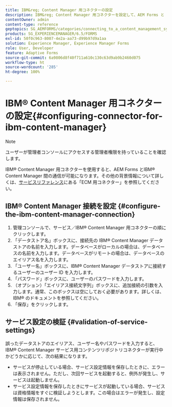```yaml
---
title: IBM&reg; Content Manager 用コネクターの設定
description: IBM&reg; Content Manager 用コネクターを設定して、AEM Forms と IBM&reg; Content Manager 間の通信を有効にします。
contentOwner: admin
content-type: reference
geptopics: SG_AEMFORMS/categories/connecting_to_a_content_management_system
products: SG_EXPERIENCEMANAGER/6.5/FORMS
exl-id: 50f0c963-8007-4e2a-aa73-d99b97d9a1aa
solution: Experience Manager, Experience Manager Forms
role: User, Developer
feature: Adaptive Forms
source-git-commit: 6a9806d8f40f711a610c130c63d9ab9b2460d075
workflow-type: ht
source-wordcount: '285'
ht-degree: 100%

---
```


# IBM® Content Manager 用コネクターの設定{#configuring-connector-for-ibm-content-manager}

>[!NOTE]
> 
> ユーザーが管理者コンソールにアクセスする管理者権限を持っていることを確認します。

IBM® Content Manager 用コネクターを使用すると、AEM Forms とIBM® Content Manager 間の通信が可能になります。その他の背景情報について詳しくは、[サービスリファレンス](https://www.adobe.com/go/learn_aemforms_services_63)にある「ECM 用コネクター」を参照してください。

## IBM® Content Manager 接続を設定 {#configure-the-ibm-content-manager-connection}

1. 管理コンソールで、サービス／IBM® Content Manager 用コネクターの順にクリックします。
1. 「データストア名」ボックスに、接続先の IBM® Content Manager データストアの名前を入力します。データベースがローカルの場合は、データベースの名前を入力します。データベースがリモートの場合は、データベースのエイリアス名を入力します。
1. 「ユーザー名」ボックスに、IBM® Content Manager データストアに接続するユーザーのユーザー ID を入力します。
1. 「パスワード」ボックスに、ユーザーのパスワードを入力します。
1. （オプション）「エイリアス接続文字列」ボックスに、追加接続の引数を入力します。通常、このボックスは空にしておく必要があります。詳しくは、IBM® のドキュメントを参照してください。
1. 「保存」をクリックします。

## サービス設定の検証 {#validation-of-service-settings}

誤ったデータストアのエイリアス、ユーザー名やパスワードを入力すると、IBM® Content Manager サービス用コンテンツリポジトリコネクターが実行中かどうかに応じて、次の結果になります。

* サービスが停止している場合、サービス設定情報を保存したときに、エラーは表示されません。ただし、次回サービスを起動すると、例外が発生し、サービスは起動しません。
* サービス設定情報を保存したときにサービスが起動している場合、サービスは資格情報をすぐに検証しようとします。この場合はエラーが発生し、設定情報は保存されません。
